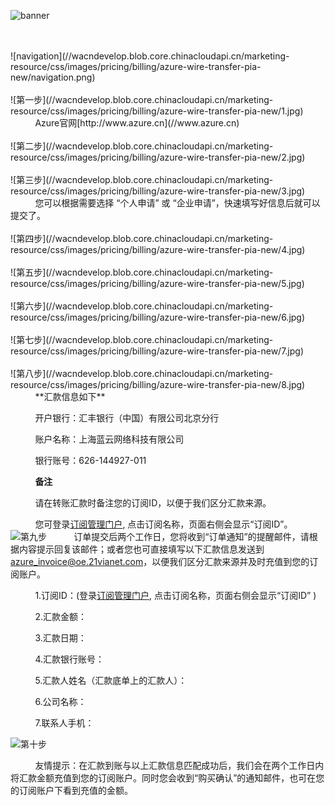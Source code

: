 <properties
	pageTitle="通过线下汇款方式续费 - Azure在线业务 | Azure"
    description="介绍通过线下汇款方式续费"
    services=""
    documentationCenter=""
    authors=""
    manager=""
    editor=""
    tags=""/>

![banner](//wacndevelop.blob.core.chinacloudapi.cn/marketing-resource/css/images/pricing/billing/azure-wire-transfer-pia-new/banner.jpg)

<br />
<br />
![navigation](//wacndevelop.blob.core.chinacloudapi.cn/marketing-resource/css/images/pricing/billing/azure-wire-transfer-pia-new/navigation.png)
<br />
<br />
![第一步](//wacndevelop.blob.core.chinacloudapi.cn/marketing-resource/css/images/pricing/billing/azure-wire-transfer-pia-new/1.jpg)
&nbsp;&nbsp;&nbsp;&nbsp;&nbsp;&nbsp;&nbsp;&nbsp;&nbsp;&nbsp;Azure官网[http://www.azure.cn](//www.azure.cn)
<br />
<br />
![第二步](//wacndevelop.blob.core.chinacloudapi.cn/marketing-resource/css/images/pricing/billing/azure-wire-transfer-pia-new/2.jpg)
<br />
<br />
![第三步](//wacndevelop.blob.core.chinacloudapi.cn/marketing-resource/css/images/pricing/billing/azure-wire-transfer-pia-new/3.jpg)
&nbsp;&nbsp;&nbsp;&nbsp;&nbsp;&nbsp;&nbsp;&nbsp;&nbsp;&nbsp;您可以根据需要选择 “个人申请” 或 “企业申请”，快速填写好信息后就可以提交了。
<br />
<br />
![第四步](//wacndevelop.blob.core.chinacloudapi.cn/marketing-resource/css/images/pricing/billing/azure-wire-transfer-pia-new/4.jpg)
<br />
<br />
![第五步](//wacndevelop.blob.core.chinacloudapi.cn/marketing-resource/css/images/pricing/billing/azure-wire-transfer-pia-new/5.jpg)
<br />
<br />
![第六步](//wacndevelop.blob.core.chinacloudapi.cn/marketing-resource/css/images/pricing/billing/azure-wire-transfer-pia-new/6.jpg)
<br />
<br />
![第七步](//wacndevelop.blob.core.chinacloudapi.cn/marketing-resource/css/images/pricing/billing/azure-wire-transfer-pia-new/7.jpg)
<br />
<br />
![第八步](//wacndevelop.blob.core.chinacloudapi.cn/marketing-resource/css/images/pricing/billing/azure-wire-transfer-pia-new/8.jpg)
&nbsp;&nbsp;&nbsp;&nbsp;&nbsp;&nbsp;&nbsp;&nbsp;&nbsp;&nbsp;**汇款信息如下** 

&nbsp;&nbsp;&nbsp;&nbsp;&nbsp;&nbsp;&nbsp;&nbsp;&nbsp;&nbsp;开户银行：汇丰银行（中国）有限公司北京分行

&nbsp;&nbsp;&nbsp;&nbsp;&nbsp;&nbsp;&nbsp;&nbsp;&nbsp;&nbsp;账户名称：上海蓝云网络科技有限公司

&nbsp;&nbsp;&nbsp;&nbsp;&nbsp;&nbsp;&nbsp;&nbsp;&nbsp;&nbsp;银行账号：626-144927-011

&nbsp;&nbsp;&nbsp;&nbsp;&nbsp;&nbsp;&nbsp;&nbsp;&nbsp;&nbsp;**备注**

&nbsp;&nbsp;&nbsp;&nbsp;&nbsp;&nbsp;&nbsp;&nbsp;&nbsp;&nbsp;请在转账汇款时备注您的订阅ID，以便于我们区分汇款来源。

&nbsp;&nbsp;&nbsp;&nbsp;&nbsp;&nbsp;&nbsp;&nbsp;&nbsp;&nbsp;您可登录[订阅管理门户](//account.windowsazure.cn/subscriptions), 点击订阅名称，页面右侧会显示“订阅ID”。
![第九步](//wacndevelop.blob.core.chinacloudapi.cn/marketing-resource/css/images/pricing/billing/azure-wire-transfer-pia-new/9.jpg)
&nbsp;&nbsp;&nbsp;&nbsp;&nbsp;&nbsp;&nbsp;&nbsp;&nbsp;&nbsp;订单提交后两个工作日，您将收到“订单通知”的提醒邮件，请根据内容提示回复该邮件；或者您也可直接填写以下汇款信息发送到 azure_invoice@oe.21vianet.com，以便我们区分汇款来源并及时充值到您的订阅账户。

&nbsp;&nbsp;&nbsp;&nbsp;&nbsp;&nbsp;&nbsp;&nbsp;&nbsp;&nbsp;1.订阅ID：(登录[订阅管理门户](//account.windowsazure.cn/subscriptions), 点击订阅名称，页面右侧会显示“订阅ID” )

&nbsp;&nbsp;&nbsp;&nbsp;&nbsp;&nbsp;&nbsp;&nbsp;&nbsp;&nbsp;2.汇款金额：

&nbsp;&nbsp;&nbsp;&nbsp;&nbsp;&nbsp;&nbsp;&nbsp;&nbsp;&nbsp;3.汇款日期：

&nbsp;&nbsp;&nbsp;&nbsp;&nbsp;&nbsp;&nbsp;&nbsp;&nbsp;&nbsp;4.汇款银行账号：

&nbsp;&nbsp;&nbsp;&nbsp;&nbsp;&nbsp;&nbsp;&nbsp;&nbsp;&nbsp;5.汇款人姓名（汇款底单上的汇款人）：

&nbsp;&nbsp;&nbsp;&nbsp;&nbsp;&nbsp;&nbsp;&nbsp;&nbsp;&nbsp;6.公司名称：

&nbsp;&nbsp;&nbsp;&nbsp;&nbsp;&nbsp;&nbsp;&nbsp;&nbsp;&nbsp;7.联系人手机：

![第十步](//wacndevelop.blob.core.chinacloudapi.cn/marketing-resource/css/images/pricing/billing/azure-wire-transfer-pia-new/10.jpg)

&nbsp;&nbsp;&nbsp;&nbsp;&nbsp;&nbsp;&nbsp;&nbsp;&nbsp;&nbsp;友情提示：在汇款到账与以上汇款信息匹配成功后，我们会在两个工作日内将汇款金额充值到您的订阅账户。同时您会收到“购买确认”的通知邮件，也可在您的订阅账户下看到充值的金额。
